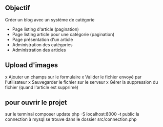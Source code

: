 ## Objectif 

Créer un blog avec un système de catégorie

- Page listing d'article (pagination)
- Page listing article pour une catégorie (pagination)
- Page présentation d'un article
- Administration des catégories
- Administration des articles

## Upload d'images

x Ajouter un champs sur le formulaire
x Valider le fichier envoyé par l'utilisateur
x Sauvegarder le fichier sur le serveur
x Gérer la suppression du fichier (quand l'article est supprimé)

## pour ouvrir le projet 

sur le terminal 
composer update
php -S localhost:8000 -t  public
la connection à mysql se trouve dans le dossier src/connection.php
